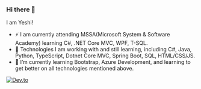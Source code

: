 ### Hi there 👋
I am Yeshi!

- ⚡ I am currently attending MSSA(Microsoft System & Software Academy) learning C#, .NET Core MVC, WPF, T-SQL. 
- 🔭 Technologies I am working with and still learning, including C#, Java, Python, TypeScript, Dotnet Core MVC, Spring Boot, SQL, HTML/CSS/JS. 
- 🌱 I’m currently learning Bootstrap, Azure Development, and learning to get better on all technologies mentioned above. 


[![Dev.to](https://github-readme-stats.vercel.app/api/pin/?username=thepracticaldev&repo=dev.to)](https://github.com/thepracticaldev/dev.to)


